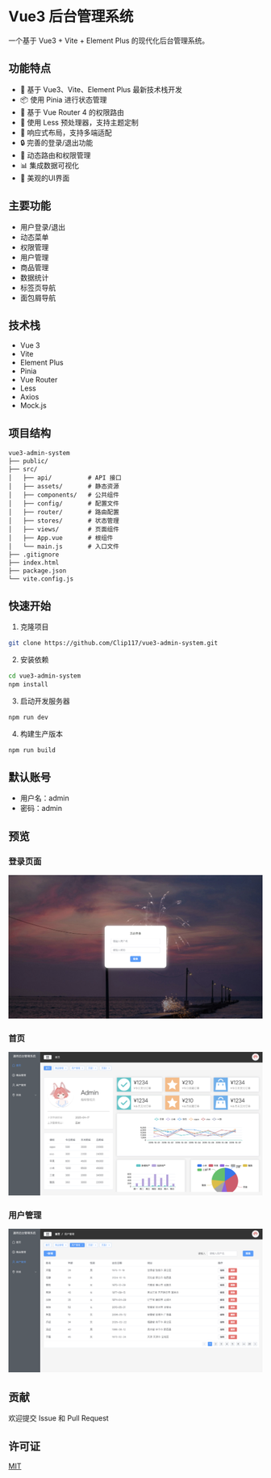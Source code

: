 # Vue3 后台管理系统

一个基于 Vue3 + Vite + Element Plus 的现代化后台管理系统。

## 功能特点

- 🎯 基于 Vue3、Vite、Element Plus 最新技术栈开发
- 📦 使用 Pinia 进行状态管理
- 🚦 基于 Vue Router 4 的权限路由
- 🎨 使用 Less 预处理器，支持主题定制
- 📱 响应式布局，支持多端适配
- 🔒 完善的登录/退出功能
- 🎯 动态路由和权限管理
- 📊 集成数据可视化
- 🎨 美观的UI界面

## 主要功能

- 用户登录/退出
- 动态菜单
- 权限管理
- 用户管理
- 商品管理
- 数据统计
- 标签页导航
- 面包屑导航

## 技术栈

- Vue 3
- Vite
- Element Plus
- Pinia
- Vue Router
- Less
- Axios
- Mock.js

## 项目结构

```
vue3-admin-system
├── public/
├── src/
│   ├── api/          # API 接口
│   ├── assets/       # 静态资源
│   ├── components/   # 公共组件
│   ├── config/       # 配置文件
│   ├── router/       # 路由配置
│   ├── stores/       # 状态管理
│   ├── views/        # 页面组件
│   ├── App.vue       # 根组件
│   └── main.js       # 入口文件
├── .gitignore
├── index.html
├── package.json
└── vite.config.js
```

## 快速开始

1. 克隆项目
```bash
git clone https://github.com/Clip117/vue3-admin-system.git
```

2. 安装依赖
```bash
cd vue3-admin-system
npm install
```

3. 启动开发服务器
```bash
npm run dev
```

4. 构建生产版本
```bash
npm run build
```

## 默认账号

- 用户名：admin
- 密码：admin

## 预览

### 登录页面
![登录页面](src/assets/images/preview/login-preview.png)

### 首页
![首页](src/assets/images/preview/home-preview.png)

### 用户管理
![用户管理](src/assets/images/preview/user-preview.png)

## 贡献

欢迎提交 Issue 和 Pull Request

## 许可证

[MIT](LICENSE)
